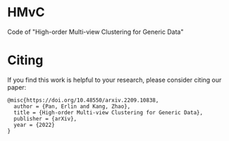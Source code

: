 # HMvC
Code of "High-order Multi-view Clustering for Generic Data"


# Citing
If you find this work is helpful to your research, please consider citing our paper:

```
@misc{https://doi.org/10.48550/arxiv.2209.10838,
  author = {Pan, Erlin and Kang, Zhao},
  title = {High-order Multi-view Clustering for Generic Data},
  publisher = {arXiv},
  year = {2022}
}
```
